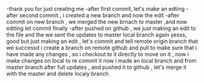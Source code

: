 -thank you for just creating me 
-after first commit, let's make an edting 
-after second commit , i created a new branch and now the edit 
-after commit on new branch , we merged the new brnach to master ,and now editing let commit finally 
-after pushed on github , we just making an edit to the file and the we sent the updates to master local branch again
yesss, good but just making an edit , let's commit and tell remote origin branch that we successd 
i create a branch on remote github and pull to make sure that i have made any changes , so i checkout to it directly to move on it , now i make changes on local to re commit it 
now i made an local branch and from master branch after full updates , and pushed it to github , let's merge it with the master and delete localy branch 
